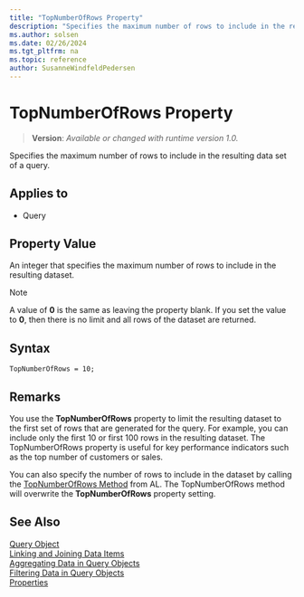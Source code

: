 ```yaml
---
title: "TopNumberOfRows Property"
description: "Specifies the maximum number of rows to include in the resulting data set of a query."
ms.author: solsen
ms.date: 02/26/2024
ms.tgt_pltfrm: na
ms.topic: reference
author: SusanneWindfeldPedersen
---
```

[//]: # (START>DO_NOT_EDIT)
[//]: # (IMPORTANT:Do not edit any of the content between here and the END>DO_NOT_EDIT.)
[//]: # (Any modifications should be made in the .xml files in the ModernDev repo.)
# TopNumberOfRows Property
> **Version**: _Available or changed with runtime version 1.0._

Specifies the maximum number of rows to include in the resulting data set of a query.

## Applies to
-   Query

[//]: # (IMPORTANT: END>DO_NOT_EDIT)


## Property Value  

An integer that specifies the maximum number of rows to include in the resulting dataset.  
  
> [!NOTE]  
> A value of **0** is the same as leaving the property blank. If you set the value to **0**, then there is no limit and all rows of the dataset are returned.  
 
## Syntax

```AL
TopNumberOfRows = 10;
```

## Remarks

You use the **TopNumberOfRows** property to limit the resulting dataset to the first set of rows that are generated for the query. For example, you can include only the first 10 or first 100 rows in the resulting dataset. The TopNumberOfRows property is useful for key performance indicators such as the top number of customers or sales.  
  
You can also specify the number of rows to include in the dataset by calling the [TopNumberOfRows Method](../methods-auto/query/queryinstance-TopNumberOfRows-method.md) from AL. The TopNumberOfRows method will overwrite the **TopNumberOfRows** property setting.  
  
## See Also

[Query Object](../devenv-query-object.md)  
[Linking and Joining Data Items](../devenv-query-links-joins.md)  
[Aggregating Data in Query Objects](../devenv-query-totals-grouping.md)  
[Filtering Data in Query Objects](../devenv-query-filters.md)  
[Properties](devenv-properties.md)
